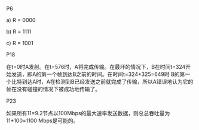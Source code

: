 P6

a) R = 0000

b) R = 1111

c) R = 1001

P18

在t=0时A发射。在t=576时，A将完成传输。在最坏的情况下，B在时间t=324开始发送，即A的第一个帧到达B之前的时间。在时间t=324+325=649时 B的第一个比特到达A时，A在检测到B已经发送之前就完成了传输，所以A错误地认为它的帧在没有碰撞的情况下被成功地传输了。

P23

如果所有11=9.2节点以100Mbps的最大速率发送数据，则总总吞吐量为11*100=1100 Mbps是可能的。